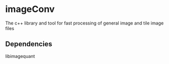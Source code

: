 # imageConv
The c++ library and tool for fast processing of general image and tile image files

## Dependencies
libimagequant
